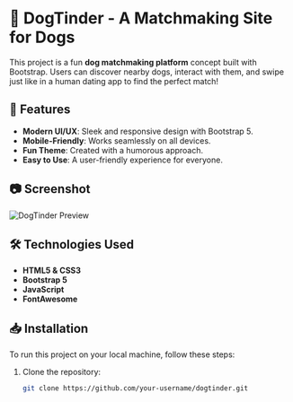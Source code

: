 # 🐶 DogTinder - A Matchmaking Site for Dogs

This project is a fun **dog matchmaking platform** concept built with Bootstrap. Users can discover nearby dogs, interact with them, and swipe just like in a human dating app to find the perfect match!

## 🚀 Features
- **Modern UI/UX**: Sleek and responsive design with Bootstrap 5.
- **Mobile-Friendly**: Works seamlessly on all devices.
- **Fun Theme**: Created with a humorous approach.
- **Easy to Use**: A user-friendly experience for everyone.

## 📷 Screenshot
![DogTinder Preview](image.png)

## 🛠 Technologies Used
- **HTML5 & CSS3**
- **Bootstrap 5**
- **JavaScript**
- **FontAwesome**

## 📥 Installation
To run this project on your local machine, follow these steps:

1. Clone the repository:
   ```sh
   git clone https://github.com/your-username/dogtinder.git

